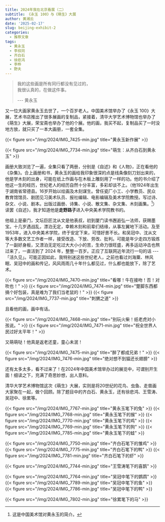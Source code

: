 ```yaml
---
title: 2024年我在北京看展（二）
subtitle: 《永玉 100》与《萌生》大展
author: 黄湘云
date: '2025-02-17'
slug: beijing-exhibit-2
categories:
  - 推荐文章
tags:
  - 黄永玉
  - 李叔同
  - 齐白石
  - 徐悲鸿
  - 李桦
  - 野夫
---
```



> 我的这些画是所有同行都没有见过的，  
> 我很认真的，在做这件事。  
> 
> --- 黄永玉

又一位大画家黄永玉去世了，一个百岁老人。中国美术馆举办了《永玉 100》大展，艺术书店推出了很多展画的复制品，紧接着，清华大学艺术博物馆也举办了《萌生》大展，荣宝斋也举办了他的个展。他的画，我买不起，复制品买了一时没地方放，就只买了一本大画册，一套全集。

{{< figure src="/img/2024/IMG_7425-min.jpg" title="黄永玉新作展" >}}

{{< figure src="/img/2024/IMG_7734-min.jpg" title="萌生：从齐白石到黄永玉" >}}

画册大致浏览了一遍，全集只看了两册，分别是《自述》和《人物》，正在看他的《杂集》。合上画册和书，黄永玉的画给我印象很深的点是线条像刻刀划出来的，他是学木刻的出身，可能在纸上作画与在木板上雕刻用了一样的功。他的书介绍了他这一生的经历，世纪老人的经历自然十分丰富，多彩却谈不上。（他1924年出生于湖南省常德县。16岁开始以绘画及木刻谋生。曾任瓷厂小工、小学教员、民众教育馆馆员、剧团见习美术队员、报社编辑、电影编辑及美术学院教授。写过诗、杂文、小说、剧本。出版过画册、诗集、小说、散文集、杂文集、木刻画集。[^1]）读罢《自述》，我才知道他是**走野路子**进入中央美术学院教书的。

[^1]: 这是中国美术馆对黄永玉的简介。

他祖上是豪门，文坛巨匠沈从文是他表叔，初到厦门读书邂逅弘一法师，获赐墨宝。十几岁遇战乱，漂泊无定，幸赖木刻和前辈们结缘，从事左翼地下活动。及至1953年，进入中央美术学院，终于安定下来，可惜好景不长。和吴冠中、沈从文等大多数文艺工作者一样，接受改造、下放、劳改、批判。可能是年少走四方锻炼了一副好身板，又漂泊无定吃过大大小小的苦，生命力很旺盛，再多运动冲击也熬过来了，一直活到了 2024 年，整整一百岁。正应了互联网近年流行一句的话 ---「活久见」。可能正因如此，我特别迷这些世纪老人，之前也看过刘海粟、林风眠、吴冠中的画和传记，风风雨雨几十年什么都见过，什么都也能放下，除了艺术。

{{< figure src="/img/2024/IMG_7470-min.jpg" title="看哪！牛在接吻！否！对吹也！" >}}
{{< figure src="/img/2024/IMG_7474-min.jpg" title="蹩脚东西都搞个好包装，真是难为了我们当老鼠的！" >}}
{{< figure src="/img/2024/IMG_7737-min.jpg" title="刺猬之道" >}}


且看他的画，画中有话。


{{< figure src="/img/2024/IMG_7468-min.jpg" title="别玩火柴！纸老虎对小孩说。" >}}
{{< figure src="/img/2024/IMG_7471-min.jpg" title="祝全世界人民过好太平年！" >}}

又萌萌哒！他真是返老还童，童心未泯！


{{< figure src="/img/2024/IMG_7475-min.jpg" title="醉了都成兄弟！" >}}
{{< figure src="/img/2024/IMG_7476-min.jpg" title="绝对想不到猫还长翅膀" >}}

还有太多太多，看不过来了！在2024年中国美术馆举办过的展览中，可谓别开生面！细读之下，充满了奇思妙想，出人意料。

清华大学艺术博物馆这次《萌生》大展，实则是将20世纪的花鸟、虫鱼、走兽画大家聚在一起，做个回顾。除了题目中的齐白石、黄永玉，还有徐悲鸿、王雪涛、吴冠中、徐累等。

{{< figure src="/img/2024/IMG_7767-min.jpg" title="黄永玉笔下的兔" >}}
{{< figure src="/img/2024/IMG_7768-min.jpg" title="黄永玉笔下的猴" >}}
{{< figure src="/img/2024/IMG_7770-min.jpg" title="黄永玉笔下的鸡" >}}
{{< figure src="/img/2024/IMG_7769-min.jpg" title="黄永玉笔下的狗" >}}
{{< figure src="/img/2024/IMG_7785-min.jpg" title="黄永玉笔下的蛙" >}}


{{< figure src="/img/2024/IMG_7750-min.jpg" title="齐白石笔下的雏鸡" >}}
{{< figure src="/img/2024/IMG_7775-min.jpg" title="齐白石笔下的鸭" >}}
{{< figure src="/img/2024/IMG_7781-min.jpg" title="齐白石笔下的虾" >}}


{{< figure src="/img/2024/IMG_7744-min.jpg" title="王雪涛笔下的喜鹊" >}}

{{< figure src="/img/2024/IMG_7764-min.jpg" title="吴冠中笔下的鹦鹉" >}}
{{< figure src="/img/2024/IMG_7789-min.jpg" title="吴冠中笔下的鱼" >}}
{{< figure src="/img/2024/IMG_7786-min.jpg" title="吴冠中笔下的鸭" >}}


{{< figure src="/img/2024/IMG_7802-min.jpg" title="徐累笔下的马" >}}

